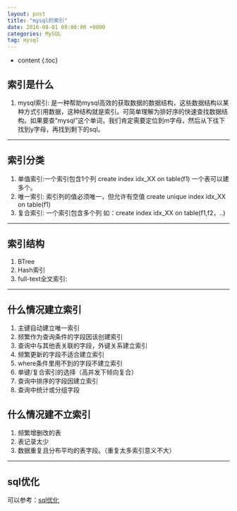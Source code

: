 ```yaml
---
layout: post
title: "mysql的索引"
date: 2016-08-01 09:00:00 +0800 
categories: MySQL
tag: mysql
---
```

* content
{:toc}

<!-- more -->
## 索引是什么
1.	mysql索引: 是一种帮助mysql高效的获取数据的数据结构，这些数据结构以某种方式引用数据，这种结构就是索引。可简单理解为排好序的快速查找数据结构。如果要查“mysql”这个单词，我们肯定需要定位到m字母，然后从下往下找到y字母，再找到剩下的sql。
 

----------

## 索引分类
1.	单值索引:一个索引包含1个列 create index idx_XX on table(f1) 一个表可以建多个。
2.	唯一索引: 索引列的值必须唯一，但允许有空值 create unique index idx_XX on table(f1)
3.	复合索引: 一个索引包含多个列 如：create index idx_XX on table(f1,f2，..)

----------

## 索引结构
1.	BTree
2.	Hash索引
3.	full-text全文索引:

----------


## 什么情况建立索引
1.	主键自动建立唯一索引
2.	频繁作为查询条件的字段因该创建索引
3.	查询中与其他表关联的字段，外键关系建立索引
4.	频繁更新的字段不适合建立索引
5.	where条件里用不到的字段不建立索引
6.	单键/复合索引的选择（高并发下倾向复合）
7.	查询中排序的字段因建立索引
8.	查询中统计或分组字段

## 什么情况建不立索引
1.	频繁增删改的表
2.	表记录太少
3.	数据重复且分布平均的表字段。（重复太多索引意义不大）

----------

## sql优化
可以参考：<a href="{% post_url 2016-08-03-mysql-youhua %}">sql优化</a>
